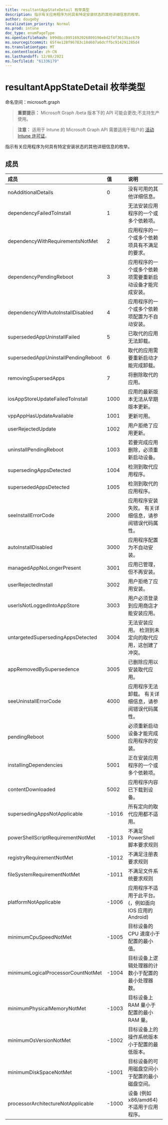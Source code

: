 ```yaml
---
title: resultantAppStateDetail 枚举类型
description: 指示有关应用程序为何具有特定安装状态的其他详细信息的枚举。
author: dougeby
localization_priority: Normal
ms.prod: intune
doc_type: enumPageType
ms.openlocfilehash: b99d8cc0951692026809196ebd2f4f3613bac679
ms.sourcegitcommit: 65f4e128f96783c18d607a6dcffbc914291285d4
ms.translationtype: MT
ms.contentlocale: zh-CN
ms.lasthandoff: 12/08/2021
ms.locfileid: "61336179"
---
```

# <a name="resultantappstatedetail-enum-type"></a>resultantAppStateDetail 枚举类型

命名空间：microsoft.graph

> **重要提示：** Microsoft Graph /beta 版本下的 API 可能会更改;不支持生产使用。

> **注意：** 适用于 Intune 的 Microsoft Graph API 需要适用于租户的 [活动 Intune 许可证](https://go.microsoft.com/fwlink/?linkid=839381)。

指示有关应用程序为何具有特定安装状态的其他详细信息的枚举。

## <a name="members"></a>成员
|成员|值|说明|
|:---|:---|:---|
|noAdditionalDetails|0|没有可用的其他详细信息。|
|dependencyFailedToInstall|1|无法安装应用程序的一个或多个依赖项。|
|dependencyWithRequirementsNotMet|2|应用程序的一个或多个依赖项具有不满足的要求。|
|dependencyPendingReboot|3|应用程序的一个或多个依赖项需要重新启动设备才能完成安装。|
|dependencyWithAutoInstallDisabled|4|应用程序的一个或多个依赖项配置为不自动安装。|
|supersededAppUninstallFailed|5|已取代的应用无法卸载。|
|supersededAppUninstallPendingReboot|6 |取代的应用需要重新启动才能完成卸载。|
|removingSupersedApps|7 |将删除取代的应用。|
|iosAppStoreUpdateFailedToInstall|1000|应用的最新版本无法从早期版本更新。|
|vppAppHasUpdateAvailable|1001|更新可用。|
|userRejectedUpdate|1002|用户拒绝了应用更新。|
|uninstallPendingReboot|1003|若要完成应用删除，必须重新启动设备。|
|supersedingAppsDetected|1004|检测到取代应用程序。|
|supersededAppsDetected|1005|检测到取代的应用程序。|
|seeInstallErrorCode|2000|应用程序安装失败。 有关详细信息，请参阅错误代码属性。|
|autoInstallDisabled|3000|应用程序配置为不自动安装。|
|managedAppNoLongerPresent|3001|应用已管理，但不再安装。|
|userRejectedInstall|3002|用户拒绝了应用安装。|
|userIsNotLoggedIntoAppStore|3003|用户必须登录到应用商店才能安装应用。|
|untargetedSupersedingAppsDetected|3004|无法安装应用。 检测到未定向的取代应用，这创建了冲突。|
|appRemovedBySupersedence|3005|已删除应用以安装取代应用。|
|seeUninstallErrorCode|4000|应用程序无法卸载。 有关详细信息，请参阅错误代码属性。|
|pendingReboot|5000|必须重新启动设备才能完成应用程序的安装。|
|installingDependencies|5001|正在安装应用程序的一个或多个依赖项。|
|contentDownloaded|5002|应用程序内容已下载到设备。|
|supersedingAppsNotApplicable|-1016|所有定向的取代应用都不适用。|
|powerShellScriptRequirementNotMet|-1013|不满足 PowerShell 脚本要求规则|
|registryRequirementNotMet|-1012|不满足注册表要求规则|
|fileSystemRequirementNotMet|-1011|不满足文件系统要求规则|
|platformNotApplicable|-1006|应用程序不适用于此平台。  (，例如面向 IOS 应用的 Android) |
|minimumCpuSpeedNotMet|-1005|目标设备的 CPU 速度小于配置的最小值。|
|minimumLogicalProcessorCountNotMet|-1004|目标设备上逻辑处理器的计数小于配置的最小处理器数。|
|minimumPhysicalMemoryNotMet|-1003|目标设备上 RAM 量小于配置的最小 RAM 量。|
|minimumOsVersionNotMet|-1002|目标设备上的操作系统版本小于配置的最低版本。|
|minimumDiskSpaceNotMet|-1001|目标设备的可用磁盘空间小于配置的最小磁盘空间。|
|processorArchitectureNotApplicable|-1000|设备 (例如 x86/amd64) 不适用于应用程序。|




